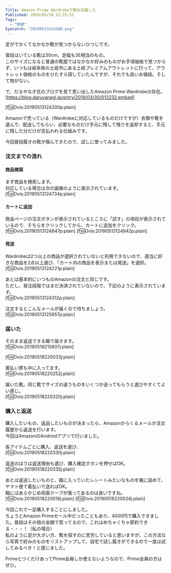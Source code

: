 ```yaml
---
Title: Amazon Prime Wardrobeで靴を試着した
Published: 2019/05/18 22:25:52
Tags:
  - "物欲"
Eyecatch: "20190513124200.png"
---
```

足がでかくてなかなか靴が見つからないひつじです。  

普段はいている靴は30cm、足幅も3E相当のもの。  
このサイズになると普通の靴屋ではなかなか好みのものがお手頃価格で見つからず、いつもは岐阜県の土岐市にある土岐プレミアムアウトレットに行って、アウトレット価格のものをひたすら探していたんですが、それでも良いお値段。そして物がない。  

で、だるやなぎ氏のブログを見て思い出したAmazon Prime Wardrobeの存在。  
[https://blog.daruyanagi.jp/entry/2019/03/30/012232:embed]

[f:id:Ovis:20190513124200p:plain]

Amazonで売っている（Wardrobeに対応しているものだけですが）衣類や靴を選んで、配送してもらい、必要なものだけ手元に残して残りを返却すると、手元に残した分だけが支払われる仕組みです。  

今回普段履きの靴が傷んできたので、試しに使ってみました。  


<!-- more -->
### 注文までの流れ  
####  商品検索  
まず商品を検索します。  
対応している場合は次の画像のように表示されています。  
[f:id:Ovis:20190513124734p:plain]

####  カートに追加 
商品ページの注文ボタンが表示されているところに「試す」の項目が表示されているので、そちらをクリックしてから、カートに追加をクリック。    
[f:id:Ovis:20190513124847p:plain]
[f:id:Ovis:20190513124942p:plain]

####  発送 
Wardrobeは2つ以上の商品が選択されていないと利用できないので、適当に好きな商品を2点以上選び、「カート内の商品を表示または発送」を選択。  
[f:id:Ovis:20190513124221p:plain]

あとは基本的にいつものAmazonの注文と同じです。  
ただし、発注段階ではまだ決済されていないので、下記のように表示されています。  
[f:id:Ovis:20190513124312p:plain]

注文するとこんなメールが届くので待ちましょう。  
[f:id:Ovis:20190513125957p:plain]

### 届いた  

そのまま返送できる箱で届きます。  
[f:id:Ovis:20190518215807j:plain]

[f:id:Ovis:20190518220033j:plain]

着払い票も中に入ってます。  
[f:id:Ovis:20190518220252j:plain]

届いた靴。同じ靴でサイズの違うものをいくつか送ってもらうと選びやすくてよい感じ。  
[f:id:Ovis:20190518220320j:plain]

### 購入と返送  

購入したいもの、返品したいものが決まったら、Amazonからくるメールか注文履歴から返送を行います。  
今回はAmazonのAndroidアプリで行いました。  

各アイテムごとに購入、返送を選び、  
[f:id:Ovis:20190518220330j:plain]


返送のほうは返送理由も選び、購入確定ボタンを押せばOK。  
[f:id:Ovis:20190518220335j:plain]

あとは返送したいものと、箱に入っていたレシートみたいなものを箱に詰めて、ヤマト便で着払いで送ればOK。  
箱にはあらかじめ両面テープが張ってあるのは良いですね。  
[f:id:Ovis:20190518220018j:plain]
[f:id:Ovis:20190518220024j:plain]


今回これで一足購入することにしました。  
ちょうどAmazon Primeセール中だったこともあり、4000円で購入できました。普段はその倍の金額で買ってるので、これはめちゃくちゃ節約できる・・・！（私の場合）  
私のように足が大きい方、靴を探すのに苦労していると思いますが、この方法なら写真で好みのものをリストアップして、自宅で試し履きができるので一度は試してみるべき！と感じました。  

PrimeとつくだけあってPrime会員しか使えないようなので、Prime会員の方はぜひ。  





